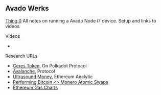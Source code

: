 ## Avado Werks
[Thing 0](https://ava.do/avado-i7)
All notes on running a Avado Node i7 device.  Setup and links to videos


Videos
- []()

Research URLs
- [Ceres Token](https://cerestoken.io/), On Polkadot Protocol
- [Avalanche](https://www.avax.network/), Protocol
- [Ultrasound Money](https://ultrasound.money/), Ethereum Analytic
- [Performing Bitcoin <> Monero Atomic Swaps](https://sethforprivacy.com/guides/bitcoin-monero-atomic-swaps/)
- [Ethereum Gas Charts](https://ethereumprice.org/gas/)

